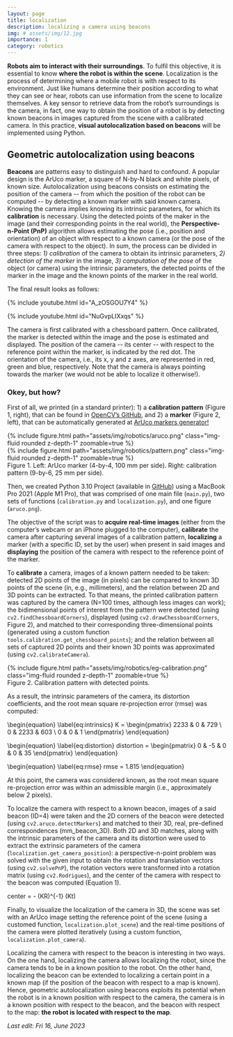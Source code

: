 ```yaml
---
layout: page
title: localization
description: localizing a camera using beacons
img: # assets/img/12.jpg
importance: 1
category: robotics
---
```


**Robots aim to interact with their surroundings**. To fulfil this objective, it is essential to know **where the robot is within the scene**. 
Localization is the process of determining where a mobile robot is with respect to its environment. Just like humans determine their 
position according to what they can see or hear, robots can use information from the scene to localize themselves. A key sensor to 
retrieve data from the robot’s surroundings is the camera, in fact, one way to obtain the position of a robot is by detecting known 
beacons in images captured from the scene with a calibrated camera. In this practice, **visual autolocalization based on beacons** will be 
implemented using Python.


## Geometric autolocalization using beacons

**Beacons** are patterns easy to distinguish and hard to confound. A popular design is the ArUco marker, a square of N-by-N black and white 
pixels, of known size. Autolocalization using beacons consists on estimating the position of the camera  -- from which the position of 
the robot can be computed -- by detecting a known marker with said known camera. Knowing the camera implies knowing its intrinsic parameters,
for which its **calibration** is necessary. Using the detected points of the maker in the image (and their corresponding points in the real 
world), the **Perspective-n-Point (PnP)** algorithm allows estimating the pose (i.e., position and orientation) of an object with respect to a 
known camera (or the pose of the camera with respect to the object). In sum, the process can be divided in three steps: *1) calibration* of 
the camera to obtain its intrinsic parameters, *2) detection of the marker* in the image, *3) computation of the pose* of the object (or camera) 
using the intrinsic parameters, the detected points of the marker in the image and the known points of the marker in the real world.

The final result looks as follows:

{% include youtube.html id="A_zOSGOU7Y4" %}

{% include youtube.html id="NuGvpLIXxqs" %}

The camera is first calibrated with a chessboard pattern. Once calibrated, the marker is detected within the image and the pose is estimated and
displayed. The position of the camera -- its center -- with respect to the reference point within the marker, is indicated by the red dot. The orientation
of the camera, i.e., its x, y and z axes, are represented in red, green and blue, respectively. Note that the camera is always pointing towards the 
marker (we would not be able to localize it otherwise!).


### Okey, but how?

First of all, we printed (in a standard printer): 1) a **calibration pattern** (Figure 1, right), that can be found in [OpenCV’s 
GitHub](https://github.com/opencv/opencv/blob/4.x/doc/pattern.png), and 2) a **marker** (Figure 2, left), that can be automatically generated at 
[ArUco markers generator!](https://chev.me/arucogen/)

<div class="row mt-3">
    <div class="col-sm mt-3 mt-md-0">
        {% include figure.html path="assets/img/robotics/aruco.png" class="img-fluid rounded z-depth-1" zoomable=true %}
    </div>
    <div class="col-sm mt-3 mt-md-0">
        {% include figure.html path="assets/img/robotics/pattern.png" class="img-fluid rounded z-depth-1" zoomable=true %}
    </div>
</div>
<div class="caption">
    Figure 1. Left: ArUco marker (4-by-4, 100 mm per side). Right: calibration pattern (9-by-6, 25 mm per side).
</div>

Then, we created Python 3.10 Project (available in [GitHub](https://github.com/blancadelgadobonet/robotics.git)) using a MacBook Pro 2021 (Apple M1 Pro), that was comprised of one main file (`main.py`), 
two sets of functions (`calibration.py` and `localization.py`), and one figure (`aruco.png`).

The objective of the script was to **acquire real-time images** (either from the computer’s webcam or an iPhone plugged to the computer), 
**calibrate** the camera after capturing several images of a calibration pattern, **localizing** a marker (with a specific ID, set by the user) when 
present in said images and **displaying** the position of the camera with respect to the reference point of the marker. 

To **calibrate** a camera, images of a known pattern needed to be taken: detected 2D points of the image (in pixels) can be compared to known 3D 
points of the scene (in, e.g., millimeters), and the relation between 2D and 3D points can be extracted. To that means, the printed calibration 
pattern was captured by the camera (N=100 times, although less images can work); the bidimensional points of interest from the pattern were 
detected (using `cv2.findChessboardCorners`), displayed (using `cv2.drawChessboardCorners`, Figure 2), and matched to their corresponding 
three-dimensional points (generated using a custom function `tools.calibration.get_chessboard_points`); and the relation between all sets of 
captured 2D points and their known 3D points was approximated (using `cv2.calibrateCamera`).

<div class="row mt-3">
    <div class="col-sm mt-3 mt-md-0">
        {% include figure.html path="assets/img/robotics/eg-calibration.png" class="img-fluid rounded z-depth-1" zoomable=true %}
    </div>
</div>
<div class="caption">
    Figure 2. Calibration pattern with detected points. 
</div>

As a result, the intrinsic parameters of the camera, 
its distortion coefficients, and the root mean square re-projection error (rmse) was computed:

\begin{equation}
\label{eq:intrinsics}
    K = \begin{pmatrix} 2233 & 0 & 729 \\ 0 & 2233 & 603 \\ 0 & 0 & 1 \end{pmatrix} 
\end{equation}

\begin{equation}
\label{eq:distortion}
    distortion = \begin{pmatrix} 0 & -5 & 0 & 0 & 35 \end{pmatrix} 
\end{equation}

\begin{equation}
\label{eq:rmse}
    rmse = 1.815
\end{equation}

At this point, the camera was considered known, as the root mean square re-projection error was within an admissible margin (i.e., approximately 
below 2 pixels).

To localize the camera with respect to a known beacon, images of a said beacon (ID=4) were taken and the 2D corners of the beacon were detected 
(using `cv2.aruco.detectMarkers`) and matched to their 3D, real, pre-defined correspondences (mm_beacon_3D). Both 2D and 3D matches, along with the 
intrinsic parameters of the camera and its distortion were used to extract the extrinsic parameters of the camera (`localization.get_camera_position`): 
a perspective-n-point problem was solved with the given input to obtain the rotation and translation vectors (using `cv2.solvePnP`), the rotation 
vectors were transformed into a rotation matrix (using `cv2.Rodrigues`), and the center of the camera with respect to the beacon was computed (Equation 1).

center =  - (KR)^{-1} (Kt) 

Finally, to visualize the localization of the camera in 3D, the scene was set with an ArUco image setting the reference point of the scene (using a 
customed function, `localization.plot_scene`) and the real-time positions of the camera were plotted iteratively (using a custom function, 
`localization.plot_camera`).

Localizing the camera with respect to the beacon is interesting in two ways. On the one hand, localizing the camera allows localizing the robot, 
since the camera tends to be in a known position to the robot. On the other hand, localizing the beacon can be extended to localizing a certain point 
in a known map (if the position of the beacon with respect to a map is known). Hence, geometric autolocalization using beacons exploits its potential 
when the robot is in a known position with respect to the camera, the camera is in a known position with respect to the beacon, and the beacon with 
respect to the map: **the robot is located with respect to the map**.

*Last edit: Fri 16, June 2023*
